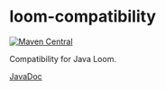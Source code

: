 # loom-compatibility

[![Maven Central](https://maven-badges.herokuapp.com/maven-central/com.github.sideeffffect/loom-compatibility/badge.svg)](https://maven-badges.herokuapp.com/maven-central/com.github.sideeffffect/loom-compatibility)

Compatibility for Java Loom.

[JavaDoc](https://www.javadoc.io/doc/com.github.sideeffffect/loom-compatibility/latest)
